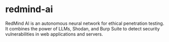 # redmind-ai
RedMind AI is an autonomous neural network for ethical penetration testing. It combines the power of LLMs, Shodan, and Burp Suite to detect security vulnerabilities in web applications and servers.
